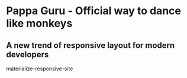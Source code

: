# Pappa Guru - Official way to dance like monkeys
A new trend of responsive layout for modern developers
----
materialize-responsive-site
